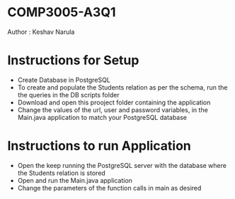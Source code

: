 ﻿# COMP3005-A3Q1
Author : Keshav Narula

# Instructions for Setup
- Create Database in PostgreSQL
- To create and populate the Students relation as per the schema, run the the queries in the DB scripts folder
- Download and open this prooject folder containing the application
- Change the values of the url, user and password variables, in the Main.java application to match your PostgreSQL database

 # Instructions to run Application
- Open the keep running the PostgreSQL server with the database where the Students relation is stored
- Open and run the Main.java application
- Change the parameters of the function calls in main as desired
 


